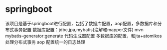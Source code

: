 # springboot
该项目是基于springboot进行配置，包括了数据库配置，aop配置，多数据库和分布式事务配置
数据库配置：jdbc,jpa,mybatis(注解和mapper文件)
  mvn mybatis-generator:generate 代码生成器配置
  多数据库的配置，和jta+atomikos处理分布式事务
aop 配置统一的日志处理

